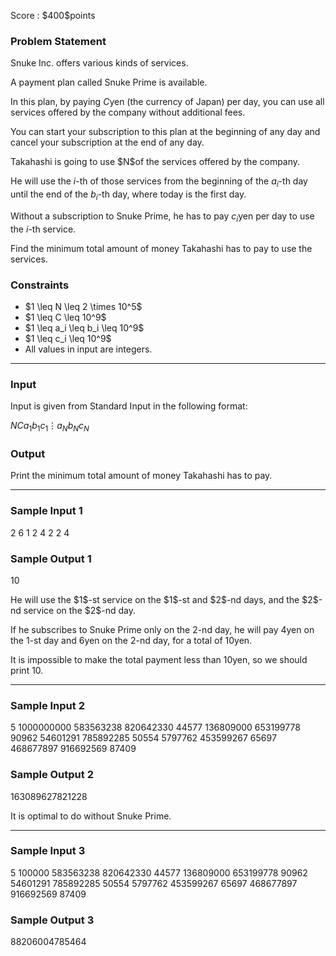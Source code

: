 
<div>

<span>

<span>

<p>
Score : $400$points
</p>

<div>

<section>

### **Problem Statement**

<p>
Snuke Inc. offers various kinds of services.

A payment plan called Snuke Prime is available.

In this plan, by paying $C$yen (the currency of Japan) per day, you can use all services offered by the company without additional fees.

You can start your subscription to this plan at the beginning of any day and cancel your subscription at the end of any day.
</p>

<p>
Takahashi is going to use $N$of the services offered by the company.

He will use the $i$-th of those services from the beginning of the $a_i$-th day until the end of the $b_i$-th day, where today is the first day.

Without a subscription to Snuke Prime, he has to pay $c_i$yen per day to use the $i$-th service.  
</p>

<p>
Find the minimum total amount of money Takahashi has to pay to use the services.
</p>

</section>

</div>

<div>

<section>

### **Constraints**

<ul>

<li>
$1 \leq N \leq 2 \times 10^5$
</li>

<li>
$1 \leq C \leq 10^9$
</li>

<li>
$1 \leq a_i \leq b_i \leq 10^9$
</li>

<li>
$1 \leq c_i \leq 10^9$
</li>

<li>
All values in input are integers.
</li>

</ul>

</section>

</div>

---

<div>

<div>

<section>

### **Input**

<p>
Input is given from Standard Input in the following format:
</p>

<div>

$N$$C$$a_1$$b_1$$c_1$$\vdots$$a_N$$b_N$$c_N$
</div>

</section>

</div>

<div>

<section>

### **Output**

<p>
Print the minimum total amount of money Takahashi has to pay.
</p>

</section>

</div>

</div>

---

<div>

<section>

### **Sample Input 1**

<div>

2 6
1 2 4
2 2 4

</div>

</section>

</div>

<div>

<section>

### **Sample Output 1**

<div>

10

</div>

<p>
He will use the $1$-st service on the $1$-st and $2$-nd days, and the $2$-nd service on the $2$-nd day.

If he subscribes to Snuke Prime only on the $2$-nd day, he will pay $4$yen on the $1$-st day and $6$yen on the $2$-nd day, for a total of $10$yen.

It is impossible to make the total payment less than $10$yen, so we should print $10$.
</p>

</section>

</div>

---

<div>

<section>

### **Sample Input 2**

<div>

5 1000000000
583563238 820642330 44577
136809000 653199778 90962
54601291 785892285 50554
5797762 453599267 65697
468677897 916692569 87409

</div>

</section>

</div>

<div>

<section>

### **Sample Output 2**

<div>

163089627821228

</div>

<p>
It is optimal to do without Snuke Prime.
</p>

</section>

</div>

---

<div>

<section>

### **Sample Input 3**

<div>

5 100000
583563238 820642330 44577
136809000 653199778 90962
54601291 785892285 50554
5797762 453599267 65697
468677897 916692569 87409

</div>

</section>

</div>

<div>

<section>

### **Sample Output 3**

<div>

88206004785464

</div>

</section>

</div>

</span>

</span>

</div>
